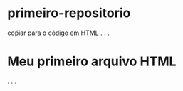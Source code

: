 # primeiro-repositorio

coṕiar para o código em HTML
. . .
<html>
<h1>Meu primeiro arquivo HTML</h1>
</html>
. . .

